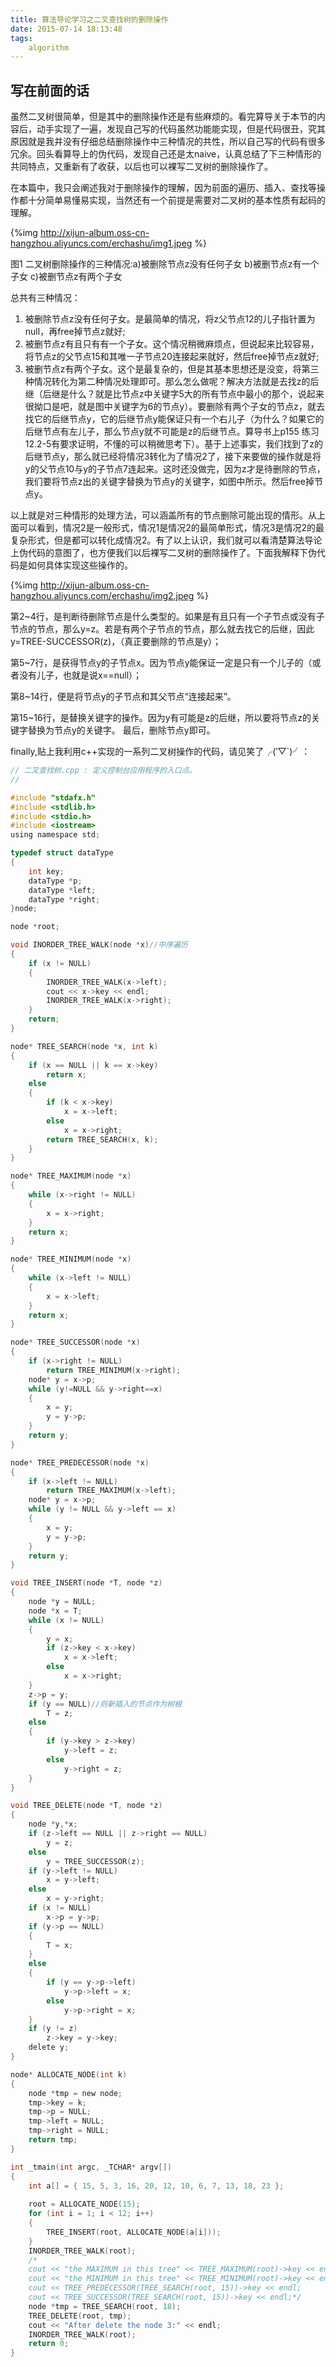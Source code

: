 ```yaml
---
title: 算法导论学习之二叉查找树的删除操作
date: 2015-07-14 18:13:48
tags:
	algorithm
---
```



## 写在前面的话

虽然二叉树很简单，但是其中的删除操作还是有些麻烦的。看完算导关于本节的内容后，动手实现了一遍，发现自己写的代码虽然功能能实现，但是代码很丑，究其原因就是我并没有仔细总结删除操作中三种情况的共性，所以自己写的代码有很多冗余。回头看算导上的伪代码，发现自己还是太naive，认真总结了下三种情形的共同特点，又重新有了收获，以后也可以裸写二叉树的删除操作了。

在本篇中，我只会阐述我对于删除操作的理解，因为前面的遍历、插入、查找等操作都十分简单易懂易实现，当然还有一个前提是需要对二叉树的基本性质有起码的理解。

<!-- more -->

{%img http://xijun-album.oss-cn-hangzhou.aliyuncs.com/erchashu/img1.jpeg %}

图1 二叉树删除操作的三种情况:a)被删除节点z没有任何子女 b)被删节点z有一个子女 c)被删节点z有两个子女

总共有三种情况：

1. 被删除节点z没有任何子女。是最简单的情况，将z父节点12的儿子指针置为null，再free掉节点z就好;
2. 被删节点z有且只有有一个子女。这个情况稍微麻烦点，但说起来比较容易，将节点z的父节点15和其唯一子节点20连接起来就好，然后free掉节点z就好;
3. 被删节点z有两个子女。这个是最复杂的，但是其基本思想还是没变，将第三种情况转化为第二种情况处理即可。那么怎么做呢？解决方法就是去找z的后继（后继是什么？就是比节点z中关键字5大的所有节点中最小的那个，说起来很拗口是吧，就是图中关键字为6的节点y）。要删除有两个子女的节点z，就去找它的后继节点y，它的后继节点y能保证只有一个右儿子（为什么？如果它的后继节点有左儿子，那么节点y就不可能是z的后继节点。算导书上p155 练习 12.2-5有要求证明，不懂的可以稍微思考下）。基于上述事实，我们找到了z的后继节点y，那么就已经将情况3转化为了情况2了，接下来要做的操作就是将y的父节点10与y的子节点7连起来。这时还没做完，因为z才是待删除的节点，我们要将节点z出的关键字替换为节点y的关键字，如图中所示。然后free掉节点y。

以上就是对三种情形的处理方法，可以涵盖所有的节点删除可能出现的情形。从上面可以看到，情况2是一般形式，情况1是情况2的最简单形式，情况3是情况2的最复杂形式，但是都可以转化成情况2。有了以上认识，我们就可以看清楚算法导论上伪代码的意图了，也方便我们以后裸写二叉树的删除操作了。下面我解释下伪代码是如何具体实现这些操作的。

{%img http://xijun-album.oss-cn-hangzhou.aliyuncs.com/erchashu/img2.jpeg %}

第2~4行，是判断待删除节点是什么类型的。如果是有且只有一个子节点或没有子节点的节点，那么y=z。若是有两个子节点的节点，那么就去找它的后继，因此y=TREE-SUCCESSOR(z)，（真正要删除的节点是y）；

第5~7行，是获得节点y的子节点x。因为节点y能保证一定是只有一个儿子的（或者没有儿子，也就是说x==null）；

第8~14行，便是将节点y的子节点和其父节点“连接起来”。

第15~16行，是替换关键字的操作。因为y有可能是z的后继，所以要将节点z的关键字替换为节点y的关键字。
最后，删除节点y即可。

finally,贴上我利用c++实现的一系列二叉树操作的代码，请见笑了╭(′▽`)╯：

```c
// 二叉查找树.cpp : 定义控制台应用程序的入口点。
//

#include "stdafx.h"
#include <stdlib.h>
#include <stdio.h>
#include <iostream>
using namespace std;

typedef struct dataType
{
    int key;
    dataType *p;
    dataType *left;
    dataType *right;
}node;

node *root;

void INORDER_TREE_WALK(node *x)//中序遍历
{
    if (x != NULL)
    {
        INORDER_TREE_WALK(x->left);
        cout << x->key << endl;
        INORDER_TREE_WALK(x->right);
    }
    return;
}

node* TREE_SEARCH(node *x, int k)
{
    if (x == NULL || k == x->key)
        return x;
    else
    {
        if (k < x->key)
            x = x->left;
        else
            x = x->right;
        return TREE_SEARCH(x, k);
    }
}

node* TREE_MAXIMUM(node *x)
{
    while (x->right != NULL)
    {
        x = x->right;
    }
    return x;
}

node* TREE_MINIMUM(node *x)
{
    while (x->left != NULL)
    {
        x = x->left;
    }
    return x;
}

node* TREE_SUCCESSOR(node *x)
{
    if (x->right != NULL)
        return TREE_MINIMUM(x->right);
    node* y = x->p;
    while (y!=NULL && y->right==x)
    {
        x = y;
        y = y->p;
    }
    return y;
}

node* TREE_PREDECESSOR(node *x)
{
    if (x->left != NULL)
        return TREE_MAXIMUM(x->left);
    node* y = x->p;
    while (y != NULL && y->left == x)
    {
        x = y;
        y = y->p;
    }
    return y;
}

void TREE_INSERT(node *T, node *z)
{
    node *y = NULL;
    node *x = T;
    while (x != NULL)
    {
        y = x;
        if (z->key < x->key)
            x = x->left;
        else
            x = x->right;
    }
    z->p = y;
    if (y == NULL)//则新插入的节点作为树根
        T = z;
    else
    {
        if (y->key > z->key)
            y->left = z;
        else
            y->right = z;
    }
}

void TREE_DELETE(node *T, node *z)
{
    node *y,*x;
    if (z->left == NULL || z->right == NULL)
        y = z;
    else
        y = TREE_SUCCESSOR(z);
    if (y->left != NULL)
        x = y->left;
    else
        x = y->right;
    if (x != NULL)
        x->p = y->p;
    if (y->p == NULL)
    {
        T = x;
    }
    else
    {
        if (y == y->p->left)
            y->p->left = x;
        else
            y->p->right = x;
    }
    if (y != z)
        z->key = y->key;
    delete y;
}

node* ALLOCATE_NODE(int k)
{
    node *tmp = new node;
    tmp->key = k;
    tmp->p = NULL;
    tmp->left = NULL;
    tmp->right = NULL;
    return tmp;
}

int _tmain(int argc, _TCHAR* argv[])
{
    int a[] = { 15, 5, 3, 16, 20, 12, 10, 6, 7, 13, 18, 23 };
   
    root = ALLOCATE_NODE(15);
    for (int i = 1; i < 12; i++)
    {
        TREE_INSERT(root, ALLOCATE_NODE(a[i]));
    }
    INORDER_TREE_WALK(root);
    /*
    cout << "the MAXIMUM in this tree" << TREE_MAXIMUM(root)->key << endl;
    cout << "the MINIMUM in this tree" << TREE_MINIMUM(root)->key << endl;
    cout << TREE_PREDECESSOR(TREE_SEARCH(root, 15))->key << endl;
    cout << TREE_SUCCESSOR(TREE_SEARCH(root, 15))->key << endl;*/
    node *tmp = TREE_SEARCH(root, 18);
    TREE_DELETE(root, tmp);
    cout << "After delete the node 3:" << endl;
    INORDER_TREE_WALK(root);
    return 0;
}
```